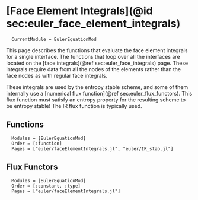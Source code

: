 # [Face Element Integrals](@id sec:euler_face_element_integrals)

```@meta
  CurrentModule = EulerEquationMod
```

This page describes the functions that evaluate the face element integrals
for a single interface.  The functions that loop over all the interfaces
are located on the [face integrals](@ref sec:euler_face_integrals) page.
These integrals require data from all the nodes of the elements rather than
the face nodes as with regular face integrals.

These integrals are used by the entropy stable scheme, and some
of them internally use
a [numerical flux function](@ref sec:euler_flux_functors).  This
flux function must satisfy an entropy property for the resulting scheme to
be entropy stable!  The IR flux function is typically used.


## Functions

```@autodocs
  Modules = [EulerEquationMod]
  Order = [:function]
  Pages = ["euler/faceElementIntegrals.jl", "euler/IR_stab.jl"]
```

## Flux Functors

```@autodocs
  Modules = [EulerEquationMod]
  Order = [:constant, :type]
  Pages = ["euler/faceElementIntegrals.jl"]
```
